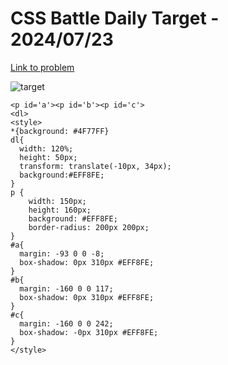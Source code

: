 # CSS Battle Daily Target - 2024/07/23

[Link to problem](https://cssbattle.dev/play/FSn5zoHleIhC5QyOrgUT)

![target](https://firebasestorage.googleapis.com/v0/b/cssbattleapp.appspot.com/o/user%2Fummd3POvEDfFyeFvVdOMG3OOrwE2%2Ftargets%2Ftarget_uZhSTfo.png?alt=media)

```
<p id='a'><p id='b'><p id='c'>
<dl>
<style>
*{background: #4F77FF}
dl{
  width: 120%;
  height: 50px;
  transform: translate(-10px, 34px);
  background:#EFF8FE;
}
p {
    width: 150px;
    height: 160px;
    background: #EFF8FE;
    border-radius: 200px 200px;  
}
#a{
  margin: -93 0 0 -8; 
  box-shadow: 0px 310px #EFF8FE; 
}
#b{
  margin: -160 0 0 117;
  box-shadow: 0px 310px #EFF8FE; 
}
#c{
  margin: -160 0 0 242;
  box-shadow: -0px 310px #EFF8FE; 
}
</style>
```